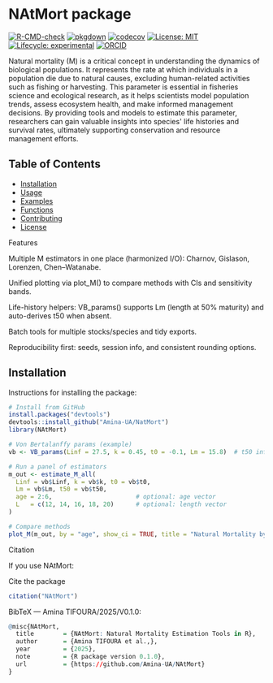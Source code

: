 # NAtMort package
<!-- Badges -->
[![R-CMD-check](https://github.com/Amina-UA/NAtMort/actions/workflows/R-CMD-check.yml/badge.svg)](https://github.com/Amina-UA/NAtMort/actions/workflows/R-CMD-check.yml)
[![pkgdown](https://github.com/Amina-UA/NAtMort/actions/workflows/pkgdown.yml/badge.svg)](https://Amina-UA.github.io/NAtMort/)
[![codecov](https://codecov.io/gh/Amina-UA/NAtMort/branch/main/graph/badge.svg)](https://app.codecov.io/gh/Amina-UA/NAtMort)
[![License: MIT](https://img.shields.io/badge/License-MIT-yellow.svg)](LICENSE)
[![Lifecycle: experimental](https://img.shields.io/badge/lifecycle-experimental-orange.svg)](https://lifecycle.r-lib.org/articles/stages.html)
[![ORCID](https://img.shields.io/badge/ORCID-0000-0001-9481-3624-brightgreen)](https://orcid.org/0000-0001-9481-3624)
<!-- Uncomment if/when on CRAN
[![CRAN status](https://www.r-pkg.org/badges/version/NAtMort)](https://cran.r-project.org/package=NAtMort)
[![CRAN downloads](https://cranlogs.r-pkg.org/badges/grand-total/NAtMort)](https://cran.r-project.org/package=NAtMort)
-->

Natural mortality (M) is a critical concept in understanding the dynamics of biological populations. It represents the rate at which individuals in a population die due to natural causes, excluding human-related activities such as fishing or harvesting. This parameter is essential in fisheries science and ecological research, as it helps scientists model population trends, assess ecosystem health, and make informed management decisions. By providing tools and models to estimate this parameter, researchers can gain valuable insights into species' life histories and survival rates, ultimately supporting conservation and resource management efforts.

## Table of Contents

- [Installation](#installation)
- [Usage](#usage)
- [Examples](#examples)
- [Functions](#functions)
- [Contributing](#contributing)
- [License](#license)


Features

Multiple M estimators in one place (harmonized I/O): Charnov, Gislason, Lorenzen, Chen–Watanabe.

Unified plotting via plot_M() to compare methods with CIs and sensitivity bands.

Life-history helpers: VB_params() supports Lm (length at 50% maturity) and auto-derives t50 when absent.

Batch tools for multiple stocks/species and tidy exports.

Reproducibility first: seeds, session info, and consistent rounding options.

## Installation

Instructions for installing the package:

```r
# Install from GitHub
install.packages("devtools")
devtools::install_github("Amina-UA/NatMort")
library(NAtMort)

# Von Bertalanffy params (example)
vb <- VB_params(Linf = 27.5, k = 0.45, t0 = -0.1, Lm = 15.8)  # t50 inferred from Lm

# Run a panel of estimators
m_out <- estimate_M_all(
  Linf = vb$Linf, k = vb$k, t0 = vb$t0,
  Lm = vb$Lm, t50 = vb$t50,
  age = 2:6,                       # optional: age vector
  L   = c(12, 14, 16, 18, 20)      # optional: length vector
)

# Compare methods
plot_M(m_out, by = "age", show_ci = TRUE, title = "Natural Mortality by Age")
```

Citation

If you use NAtMort:

Cite the package
```r
citation("NAtMort")
```
BibTeX — Amina TIFOURA/2025/V0.1.0:

```r
@misc{NAtMort,
  title        = {NAtMort: Natural Mortality Estimation Tools in R},
  author       = {Amina TIFOURA et al.,},
  year         = {2025},
  note         = {R package version 0.1.0},
  url          = {https://github.com/Amina-UA/NAtMort}
}
```
